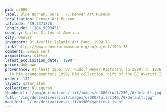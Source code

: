 ```yaml
---
pid: us080
label: Blue Qur'an, Sura , -, Denver Art Museum
localisation: Denver Art Museum
latitude: '39.7371878'
longitude: "-104.9893451"
country: United States of America
city: Denver
inventory: Bj Averitt Islamic Art Fund. 1999.78
link: https://www.denverartmuseum.org/en/object/1999.78
comments: Email sent
acquisition: Gifted
latest_acquisition_date: '1999'
price: Unknown
provenance: At least 1936, Dr. Rudolf Meyer-Riefstahl [b.1880, d. 1936], by descent
  to his granddaughter; 1999, DAM collection, gift of the BJ Averitt Islamic Art Fund.
order: '132'
layout: qatar_item
collection: bluequran
thumbnail: "/img/derivatives/iiif/images/us080/full/250,/0/default.jpg"
full: "/img/derivatives/iiif/images/us080/full/1140,/0/default.jpg"
manifest: "/img/derivatives/iiif/us080/manifest.json"
---
```

